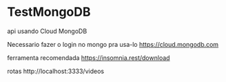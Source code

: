 # TestMongoDB
api usando Cloud MongoDB

Necessario fazer o login no mongo pra usa-lo 
https://cloud.mongodb.com

ferramenta recomendada 
https://insomnia.rest/download

rotas 
http://localhost:3333/videos
